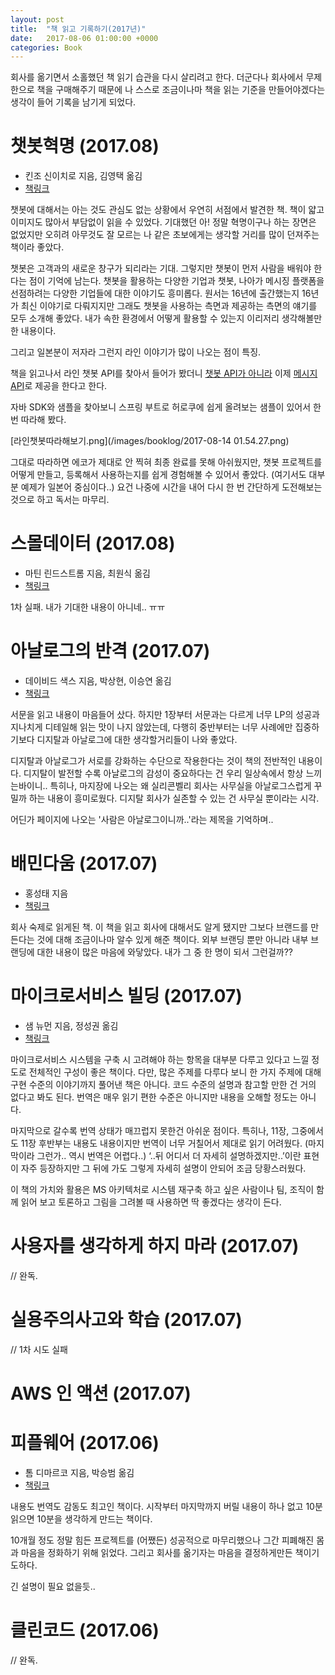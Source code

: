 ```yaml
---
layout: post
title:  "책 읽고 기록하기(2017년)"
date:   2017-08-06 01:00:00 +0000
categories: Book
---
```


회사를 옮기면서 소홀했던 책 읽기 습관을 다시 살리려고 한다.
더군다나 회사에서 무제한으로 책을 구매해주기 때문에 나 스스로 조금이나마 책을 읽는 기준을 만들어야겠다는 생각이 들어 기록을 남기게 되었다.

# 챗봇혁명 (2017.08)

- 킨조 신이치로 지음, 김영택 옮김
- [책링크](http://book.daum.net/detail/book.do?bookid=KOR9791157830831)

챗봇에 대해서는 아는 것도 관심도 없는 상황에서 우연히 서점에서 발견한 책.
책이 얇고 이미지도 많아서 부담없이 읽을 수 있었다.
기대했던 아! 정말 혁명이구나 하는 장면은 없었지만 오히려 아무것도 잘 모르는 나 같은 초보에게는 생각할 거리를 많이 던져주는 책이라 좋았다.

챗봇은 고객과의 새로운 창구가 되리라는 기대. 그렇지만 챗봇이 먼저 사람을 배워야 한다는 점이 기억에 남는다.
챗봇을 활용하는 다양한 기업과 챗봇, 나아가 메시징 플랫폼을 선점하려는 다양한 기업들에 대한 이야기도 흥미롭다.
원서는 16년에 출간했는지 16년가 최신 이야기로 다뤄지지만 그래도 챗봇을 사용하는 측면과 제공하는 측면의 얘기를 모두 소개해 좋았다. 내가 속한 환경에서 어떻게 활용할 수 있는지 이리저리 생각해볼만한 내용이다.

그리고 일본분이 저자라 그런지 라인 이야기가 많이 나오는 점이 특징.

책을 읽고나서 라인 챗봇 API를 찾아서 들어가 봤더니 [챗봇 API가 아니라](https://developers.line.me/bot-api/overview) 이제 [메시지 API](https://developers.line.me/messaging-api/overview)로 제공을 한다고 한다.

자바 SDK와 샘플을 찾아보니 스프링 부트로 허로쿠에 쉽게 올려보는 샘플이 있어서 한 번 따라해 봤다.

[라인챗봇따라해보기.png](/images/booklog/2017-08-14 01.54.27.png)

그대로 따라하면 에코가 제대로 안 찍혀 최종 완료를 못해 아쉬웠지만, 챗봇 프로젝트를 어떻게 만들고, 등록해서 사용하는지를 쉽게 경험해볼 수 있어서 좋았다. (여기서도 대부분 예제가 일본어 중심이다..)
요건 나중에 시간을 내어 다시 한 번 간단하게 도전해보는 것으로 하고 독서는 마무리.

# 스몰데이터 (2017.08)

- 마틴 린드스트롬 지음, 최원식 옮김
- [책링크](http://www.kyobobook.co.kr/product/detailViewKor.laf?ejkGb=KOR&mallGb=KOR&barcode=9788997924363&orderClick=LAG&Kc=)

1차 실패. 내가 기대한 내용이 아니네.. ㅠㅠ

# 아날로그의 반격 (2017.07)

- 데이비드 색스 지음, 박상현, 이승연 옮김
- [책링크](http://www.kyobobook.co.kr/product/detailViewKor.laf?ejkGb=KOR&barcode=9791160560213)

서문을 읽고 내용이 마음들어 샀다.
하지만 1장부터 서문과는 다르게 너무 LP의 성공과 지나치게 디테일해 읽는 맛이 나지 않았는데,
다행히 중반부터는 너무 사례에만 집중하기보다 디지탈과 아날로그에 대한 생각할거리들이 나와 좋았다.

디지탈과 아날로그가 서로를 강화하는 수단으로 작용한다는 것이 책의 전반적인 내용이다.
디지탈이 발전할 수록 아날로그의 감성이 중요하다는 건 우리 일상속에서 항상 느끼는바이니..
특히나, 마지장에 나오는 왜 실리콘벨리 회사는 사무실을 아날로그스럽게 꾸밀까 하는 내용이 흥미로웠다.
디지탈 회사가 실존할 수 있는 건 사무실 뿐이라는 시각.

어딘가 페이지에 나오는 '사람은 아날로그이니까..'라는 제목을 기억하며..

# 배민다움 (2017.07)

- 홍성태 지음
- [책링크](http://www.kyobobook.co.kr/product/detailViewKor.laf?ejkGb=KOR&mallGb=KOR&barcode=9791187289081&orderClick=LAG&Kc=)

회사 숙제로 읽게된 책.
이 책을 읽고 회사에 대해서도 알게 됐지만 그보다 브랜드를 만든다는 것에 대해 조금이나마 알수 있게 해준 책이다.
외부 브랜딩 뿐만 아니라 내부 브랜딩에 대한 내용이 많은 마음에 와닿았다.
내가 그 중 한 명이 되서 그런걸까??

# 마이크로서비스 빌딩 (2017.07)

- 샘 뉴먼 지음, 정성권 옮김
- [책링크](http://www.hanbit.co.kr/store/books/look.php?p_code=B8584207882)

마이크로서비스 시스템을 구축 시 고려해야 하는 항목을 대부분 다루고 있다고 느낄 정도로 전체적인 구성이 좋은 책이다.
다만, 많은 주제를 다루다 보니 한 가지 주제에 대해 구현 수준의 이야기까지 풀어낸 책은 아니다. 코드 수준의 설명과 참고할 만한 건 거의 없다고 봐도 된다.
번역은 매우 읽기 편한 수준은 아니지만 내용을 오해할 정도는 아니다.

마지막으로 갈수록 번역 상태가 매끄럽지 못한건 아쉬운 점이다. 특히나, 11장, 그중에서도 11장 후반부는 내용도 내용이지만 번역이 너무 거칠어서 제대로 읽기 어려웠다. (마지막이라 그런가.. 역시 번역은 어렵다..)
‘..뒤 어디서 더 자세히 설명하겠지만..’이란 표현이 자주 등장하지만 그 뒤에 가도 그렇게 자세히 설명이 안되어 조금 당황스러웠다.

이 책의 가치와 활용은 MS 아키텍처로 시스템 재구축 하고 싶은 사람이나 팀, 조직이 함께 읽어 보고 토론하고 그림을 그려볼 때 사용하면 딱 좋겠다는 생각이 든다.

# 사용자를 생각하게 하지 마라 (2017.07)

// 완독.

# 실용주의사고와 학습 (2017.07)

// 1차 시도 실패

# AWS 인 액션 (2017.07)

# 피플웨어 (2017.06)

- 톰 디마르코 지음, 박승범 옮김
- [책링크](http://www.kyobobook.co.kr/product/detailViewKor.laf?barcode=9788974422493)

내용도 번역도 감동도 최고인 책이다.
시작부터 마지막까지 버릴 내용이 하나 없고 10분 읽으면 10분을 생각하게 만드는 책이다.

10개월 정도 정말 힘든 프로젝트를 (어쨌든) 성공적으로 마무리했으나 그간 피폐해진 몸과 마음을 정화하기 위해 읽었다.
그리고 회사를 옮기자는 마음을 결정하게만든 책이기도하다.

긴 설명이 필요 없을듯..

# 클린코드 (2017.06)

// 완독.
